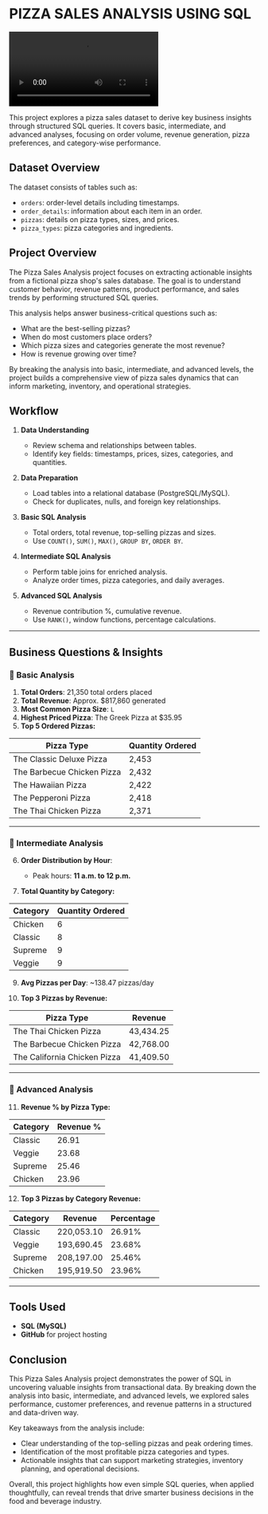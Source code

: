 #  PIZZA SALES ANALYSIS USING SQL
![](https://github.com/iqbal-hasan291/Pizza_sales/blob/d4f8209aa89d3ade5eea4004739d7eb62b833659/Pizzahut.mp4)

This project explores a pizza sales dataset to derive key business insights through structured SQL queries. It covers basic, intermediate, and advanced analyses, focusing on order volume, revenue generation, pizza preferences, and category-wise performance.

##  Dataset Overview
The dataset consists of tables such as:
- `orders`: order-level details including timestamps.
- `order_details`: information about each item in an order.
- `pizzas`: details on pizza types, sizes, and prices.
- `pizza_types`: pizza categories and ingredients.

##  Project Overview
The Pizza Sales Analysis project focuses on extracting actionable insights from a fictional pizza shop's sales database. The goal is to understand customer behavior, revenue patterns, product performance, and sales trends by performing structured SQL queries.

This analysis helps answer business-critical questions such as:
- What are the best-selling pizzas?
- When do most customers place orders?
- Which pizza sizes and categories generate the most revenue?
- How is revenue growing over time?

By breaking the analysis into basic, intermediate, and advanced levels, the project builds a comprehensive view of pizza sales dynamics that can inform marketing, inventory, and operational strategies.

##  Workflow
1. **Data Understanding**
   - Review schema and relationships between tables.
   - Identify key fields: timestamps, prices, sizes, categories, and quantities.

2. **Data Preparation**
   - Load tables into a relational database (PostgreSQL/MySQL).
   - Check for duplicates, nulls, and foreign key relationships.

3. **Basic SQL Analysis**
   - Total orders, total revenue, top-selling pizzas and sizes.
   - Use `COUNT()`, `SUM()`, `MAX()`, `GROUP BY`, `ORDER BY`.

4. **Intermediate SQL Analysis**
   - Perform table joins for enriched analysis.
   - Analyze order times, pizza categories, and daily averages.

5. **Advanced SQL Analysis**
   - Revenue contribution %, cumulative revenue.
   - Use `RANK()`, window functions, percentage calculations.

---

##  Business Questions & Insights

### 🔹 Basic Analysis
1. **Total Orders**: 21,350 total orders placed  
2. **Total Revenue**: Approx. $817,860 generated  
3. **Most Common Pizza Size**: `L`  
4. **Highest Priced Pizza**: The Greek Pizza at $35.95  
5. **Top 5 Ordered Pizzas:**

| Pizza Type                   | Quantity Ordered |
|-----------------------------|------------------|
| The Classic Deluxe Pizza    | 2,453            |
| The Barbecue Chicken Pizza  | 2,432            |
| The Hawaiian Pizza          | 2,422            |
| The Pepperoni Pizza         | 2,418            |
| The Thai Chicken Pizza      | 2,371            |

---

### 🔸 Intermediate Analysis

6. **Order Distribution by Hour**:  
   - Peak hours: **11 a.m. to 12 p.m.**

7. **Total Quantity by Category:**

| Category   | Quantity Ordered |
|------------|------------------|
| Chicken    | 6                |
| Classic    | 8                |
| Supreme    | 9                |
| Veggie     | 9                |

9. **Avg Pizzas per Day**: ~138.47 pizzas/day

10. **Top 3 Pizzas by Revenue:**

| Pizza Type                  | Revenue   |
|----------------------------|-----------|
| The Thai Chicken Pizza     | 43,434.25 |
| The Barbecue Chicken Pizza | 42,768.00 |
| The California Chicken Pizza| 41,409.50 |

---

### 🔺 Advanced Analysis

11. **Revenue % by Pizza Type:**

| Category | Revenue % |
|----------|-----------|
| Classic  | 26.91     |
| Veggie   | 23.68     |
| Supreme  | 25.46     |
| Chicken  | 23.96     |

12. **Top 3 Pizzas by Category Revenue:**

| Category | Revenue              | Percentage |
|----------|----------------------|------------|
| Classic  | 220,053.10           | 26.91%     |
| Veggie   | 193,690.45           | 23.68%     |
| Supreme  | 208,197.00           | 25.46%     |
| Chicken  | 195,919.50           | 23.96%     |

---

##  Tools Used
- **SQL (MySQL)**
- **GitHub** for project hosting

##  Conclusion

This Pizza Sales Analysis project demonstrates the power of SQL in uncovering valuable insights from transactional data. By breaking down the analysis into basic, intermediate, and advanced levels, we explored sales performance, customer preferences, and revenue patterns in a structured and data-driven way.

Key takeaways from the analysis include:
- Clear understanding of the top-selling pizzas and peak ordering times.
- Identification of the most profitable pizza categories and types.
- Actionable insights that can support marketing strategies, inventory planning, and operational decisions.

Overall, this project highlights how even simple SQL queries, when applied thoughtfully, can reveal trends that drive smarter business decisions in the food and beverage industry.

